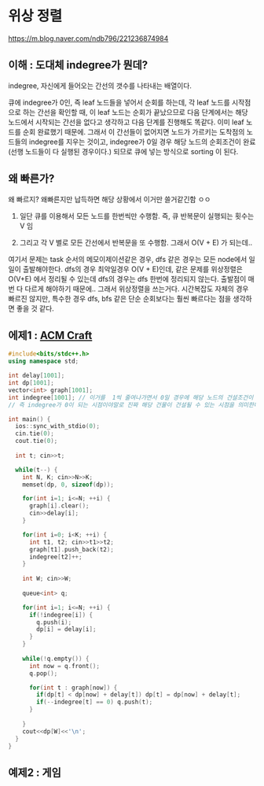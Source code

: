 # 위상 정렬

https://m.blog.naver.com/ndb796/221236874984

## 이해 : 도대체 indegree가 뭔데?

indegree, 자신에게 들어오는 간선의 갯수를 나타내는 배열이다.

큐에 indegree가 0인, 즉 leaf 노드들을 넣어서 순회를 하는데, 각 leaf 노드를 시작점으로 하는 간선을 확인할 때, 이 leaf 노드는 순회가 끝났으므로 다음 단계에서는 해당 노드에서 시작되는 간선을 없다고 생각하고 다음 단계를 진행해도 똑같다. 이미 leaf 노드를 순회 완료했기 때문에. 그래서 이 간선들이 없어지면 노드가 가르키는 도착점의 노드들의 indegree를 지우는 것이고, indegree가 0일 경우 해당 노드의 순회조건이 완료(선행 노드들이 다 실행된 경우이다.) 되므로 큐에 넣는 방식으로 sorting 이 된다.

## 왜 빠른가?

왜 빠르지? 왜빠른지만 납득하면 해당 상황에서 이거만 쓸거같긴함 ㅇㅇ

1. 일단 큐를 이용해서 모든 노드를 한번씩만 수행함. 즉, 큐 반복문이 실행되는 횟수는 V 임

2. 그리고 각 V 별로 모든 간선에서 반복문을 또 수행함. 그래서 O(V + E) 가 되는데..

여기서 문제는 task 순서의 메모이제이션같은 경우, dfs 같은 경우는 모든 node에서 일일이 출발해야한다. dfs의 경우 최악일경우 O(V + E)인데, 같은 문제를 위상정렬은 O(V+E) 에서 정리될 수 있는데 dfs의 경우는 dfs 한번에 정리되지 않는다. 출발점이 매번 다 다르게 해야하기 때문에.. 그래서 위상정렬을 쓰는거다. 시간복잡도 자체의 경우 빠르진 않지만, 특수한 경우 dfs, bfs 같은 단순 순회보다는 훨씬 빠르다는 점을 생각하면 좋을 것 같다.

## 에제1 : [ACM Craft](https://boj.kr/1005)
```cpp
#include<bits/stdc++.h>
using namespace std;

int delay[1001];
int dp[1001];
vector<int> graph[1001];
int indegree[1001]; // 이거를  1씩 줄여나가면서 0일 경우에 해당 노드의 건설조건이 만족된다.
// 즉 indegree가 0이 되는 시점이야말로 진짜 해당 건물이 건설될 수 있는 시점을 의미한다.

int main() {
  ios::sync_with_stdio(0);
  cin.tie(0);
  cout.tie(0);
  
  int t; cin>>t;

  while(t--) {
    int N, K; cin>>N>>K;
    memset(dp, 0, sizeof(dp));

    for(int i=1; i<=N; ++i) {
      graph[i].clear();
      cin>>delay[i];
    }

    for(int i=0; i<K; ++i) {
      int t1, t2; cin>>t1>>t2;
      graph[t1].push_back(t2);
      indegree[t2]++; 
    }
    
    int W; cin>>W;
    
    queue<int> q;

    for(int i=1; i<=N; ++i) {
      if(!indegree[i]) {
        q.push(i);
        dp[i] = delay[i];
      }
    }
    
    while(!q.empty()) {
      int now = q.front();
      q.pop();

      for(int t : graph[now]) {
        if(dp[t] < dp[now] + delay[t]) dp[t] = dp[now] + delay[t];
        if(--indegree[t] == 0) q.push(t);
      }
      
    }
    cout<<dp[W]<<'\n';
  }
}
```

## 예제2 : 게임